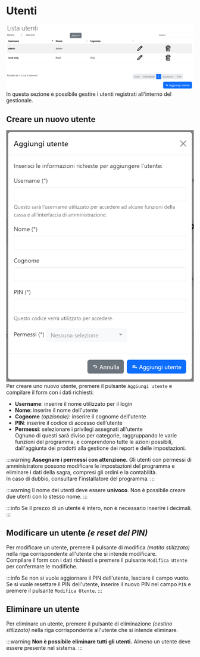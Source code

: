 # Utenti
![](/img/server/users.png)
In questa sezione è possibile gestire i utenti registrati all'interno del gestionale.

## Creare un nuovo utente
![](/img/server/users_add.png)  
Per creare uno nuovo utente, premere il pulsante `Aggiungi utente` e compilare il form con i dati richiesti:
- **Username**: inserire il nome utilizzato per il login
- **Nome**: inserire il nome dell'utente
- **Cognome** *(opzionale)*: inserire il cognome dell'utente
- **PIN**: inserire il codice di accesso dell'utente
- **Permessi**: selezionare i privilegi assegnati all'utente  
Ognuno di questi sarà diviso per categorie, raggruppando le varie funzioni del programma, e comprendono tutte le azioni possibili, dall'aggiunta dei prodotti alla gestione dei report e delle impostazioni.

:::warning
**Assegnare i permessi con attenzione.** Gli utenti con permessi di amministratore possono modificare le impostazioni del programma e eliminare i dati della sagra, compresi gli ordini e la contabilità.  
In caso di dubbio, consultare l'installatore del programma.
:::

:::warning
Il nome dei utenti deve essere **univoco**. Non è possibile creare due utenti con lo stesso nome.
:::

:::info
Se il prezzo di un utente è intero, non è necessario inserire i decimali.
:::

## Modificare un utente *(e reset del PIN)*
Per modificare un utente, premere il pulsante di modifica _(matita stilizzata)_ nella riga corrispondente all'utente che si intende modificare.  
Compilare il form con i dati richiesti e premere il pulsante `Modifica Utente` per confermare le modifiche.

:::info
Se non si vuole aggiornare il PIN dell'utente, lasciare il campo vuoto.  
Se si vuole resettare il PIN dell'utente, inserire il nuovo PIN nel campo `PIN` e premere il pulsante `Modifica Utente`.
:::

## Eliminare un utente
Per eliminare un utente, premere il pulsante di eliminazione _(cestino stilizzato)_ nella riga corrispondente all'utente che si intende eliminare.

:::warning
**Non è possibile eliminare tutti gli utenti.** Almeno un utente deve essere presente nel sistema.
:::
